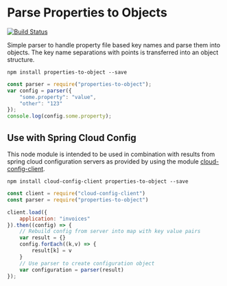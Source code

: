 # Parse Properties to Objects

[![Build Status](https://travis-ci.com/winner-potential/properties-to-object.svg?branch=master)](https://travis-ci.com/winner-potential/properties-to-object)

Simple parser to handle property file based key names and parse them into objects. The key name separations with points is transferred into an object structure.

```
npm install properties-to-object --save
```

``` javascript
const parser = require("properties-to-object");
var config = parser({
    "some.property": "value",
    "other": "123"
});
console.log(config.some.property);
```

## Use with Spring Cloud Config

This node module is intended to be used in combination with results from spring cloud configuration servers as provided by using the module [cloud-config-client](https://github.com/victorherraiz/cloud-config-client).

```
npm install cloud-config-client properties-to-object --save
```

``` javascript
const client = require("cloud-config-client")
const parser = require("properties-to-object")

client.load({
    application: "invoices"
}).then((config) => {
    // Rebuild config from server into map with key value pairs
    var result = {}
    config.forEach((k,v) => {
        result[k] = v
    }
    // Use parser to create configuration object
    var configuration = parser(result)
});
```